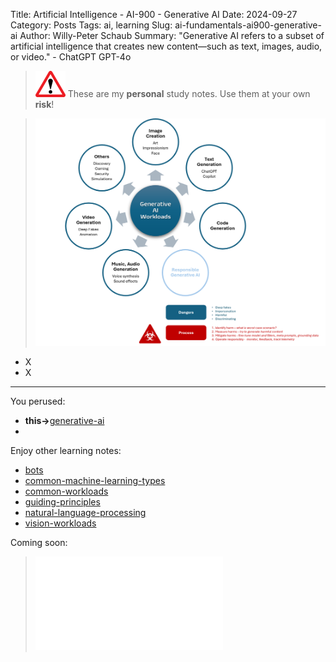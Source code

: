Title: Artificial Intelligence - AI-900 - Generative AI
Date: 2024-09-27
Category: Posts 
Tags: ai, learning
Slug: ai-fundamentals-ai900-generative-ai
Author: Willy-Peter Schaub
Summary: "Generative AI refers to a subset of artificial intelligence that creates new content—such as text, images, audio, or video." - ChatGPT GPT-4o

>
>![alert](../images/alert-tiny.png)
>These are my **personal** study notes. Use them at your own **risk**!

> ![generative-ai](../images/ai-fundamentals-ai900-generative-ai.png) 

- X
- X

---

You perused:

- **this->**[generative-ai](/ai-fundamentals-ai900-generative-ai.html)
- 

Enjoy other learning notes:

- [bots](/ai-fundamentals-ai900-bots.html)
- [common-machine-learning-types](/ai-fundamentals-ai900-common-machine-learning-types.html)
- [common-workloads](/ai-fundamentals-ai900-common-workloads.html)
- [guiding-principles](/ai-fundamentals-ai900-guiding-principles.html)
- [natural-language-processing](/ai-fundamentals-ai900-natural-language-processing.html)
- [vision-workloads](/ai-fundamentals-ai900-vision-workloads.html)

Coming soon:

> ![ai-900 poster](../images/ai-fundamentals-ai900-poster.html)

